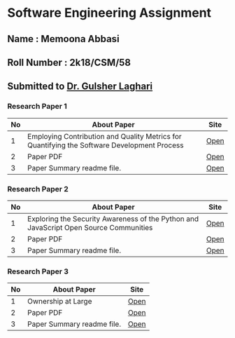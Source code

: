 # Software Engineering Assignment
## Name : Memoona Abbasi
## Roll Number : 2k18/CSM/58

## Submitted to [Dr. Gulsher Laghari](https://glaghari.github.io/)


### Research Paper 1

|No| About Paper | Site|
|-----------|------|----|
|1| Employing Contribution and Quality Metrics for Quantifying the Software Development Process| [Open](https://2020.msrconf.org/details/msr-2020-Data-showcase/7/Employing-Contribution-and-Quality-Metrics-for-Quantifying-the-Software-Development-P)|
|2| Paper PDF|[Open](https://issel.ee.auth.gr/wp-content/uploads/2020/05/MSR2020.pdf )
|3| Paper Summary readme file.|[Open](paper1/readme.md)|
 

### Research Paper 2

|No| About Paper | Site|
|-----------|------|----|
|1|Exploring the Security Awareness of the Python and JavaScript Open Source Communities  | [Open](https://2020.msrconf.org/details/msr-2020-mining-challenge/3/Exploring-the-Security-Awareness-of-the-Python-and-JavaScript-Open-Source-Communities)
|2| Paper PDF|[Open](https://arxiv.org/pdf/2006.13652.pdf )|
|3| Paper Summary readme file.|[Open](Paper2/readme.md)|

### Research Paper 3

|No| About Paper | Site|
|-----------|------|----|
|1|Ownership at Large| [Open](https://conf.researchr.org/details/icpc-2020/icpc-2020-industry/2/Ownership-at-Large-Open-Problems-and-Challenges-in-Ownership-Management)
|2| Paper PDF|[Open](https://research.fb.com/wp-content/uploads/2020/05/Ownership-at-Large-Open-Problems-and-Challenges-in-Ownership-Management.pdf )
|3| Paper Summary readme file.|[Open](Paper3/readme.md)|

  

